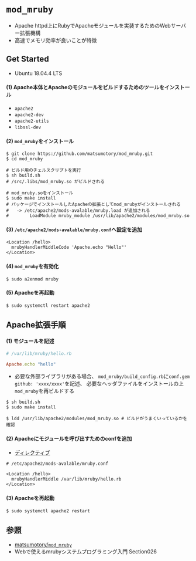 # `mod_mruby`
- Apache httpd上にRubyでApacheモジュールを実装するためのWebサーバー拡張機構
- 高速でメモリ効率が良いことが特徴

## Get Started
- Ubuntu 18.04.4 LTS

#### (1) Apache本体とApacheのモジュールをビルドするためのツールをインストール
- `apache2`
- `apache2-dev`
- `apache2-utils`
- `libssl-dev`

#### (2) `mod_mruby`をインストール
```
$ git clone https://github.com/matsumotory/mod_mruby.git
$ cd mod_mruby

# ビルド用のチェルスクリプトを実行
$ sh build.sh
# /src/.libs/mod_mruby.so がビルドされる

# mod_mruby.soをインストール
$ sudo make install
# パッケージでインストールしたApacheの拡張としてmod_mrubyがインストールされる
#   -> /etc/apache2/mods-avalable/mruby.load が追加される
#        LoadModule mruby_module /usr/lib/apache2/modules/mod_mruby.so
```

#### (3) `/etc/apache2/mods-avalable/mruby.conf`へ設定を追加
```
<Location /hello>
  mrubyHandlerMiddleCode 'Apache.echo "Hello"'
</Location>
```

#### (4) `mod_mruby`を有効化
```
$ sudo a2enmod mruby
```

#### (5) Apacheを再起動
```
$ sudo systemctl restart apache2
```

## Apache拡張手順
#### (1) モジュールを記述
```ruby
# /var/lib/mruby/hello.rb

Apache.echo "hello"
```
- 必要な外部ライブラリがある場合、
  `mod_mruby/build_config.rb`に`conf.gem github: 'xxxx/xxxx'`を記述、
  必要なヘッダファイルをインストールの上`mod_mruby`を再ビルドする
```
$ sh build.sh
$ sudo make install

$ ldd /usr/lib/apache2/modules/mod_mruby.so # ビルドがうまくいっているかを確認
```

#### (2) Apacheにモジュールを呼び出すためのconfを追加
- [ディレクティブ](https://github.com/matsumotory/mod_mruby/wiki/Directives#directive)
```
# /etc/apache2/mods-avalable/mruby.conf

<Location /hello>
  mrubyHandlerMiddle /var/lib/mruby/hello.rb
</Location>
```

#### (3) Apacheを再起動
```
$ sudo systemctl apache2 restart
```

## 参照
- [matsumotory/`mod_mruby`](https://github.com/matsumotory/mod_mruby)
- Webで使えるmrubyシステムプログラミング入門 Section026
